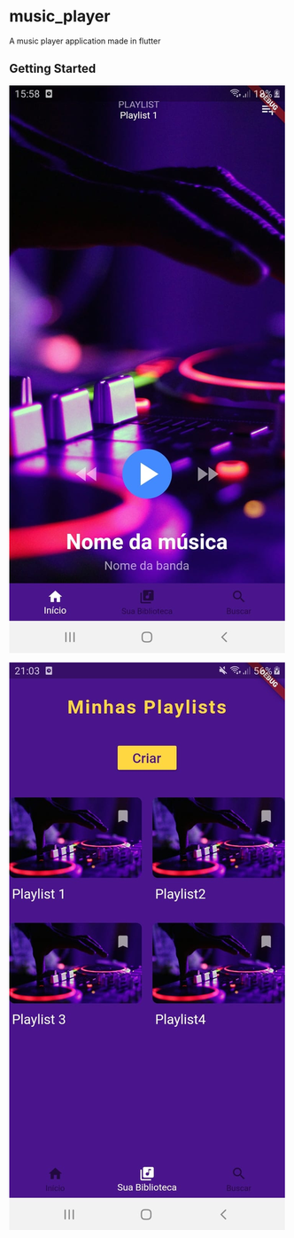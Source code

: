 # music_player

A music player application made in flutter

## Getting Started

![GitHub Logo](https://raw.githubusercontent.com/jonh14lk/Flutter/master/music_player/assets/print2.jpeg)

![GitHub Logo](https://raw.githubusercontent.com/jonh14lk/Flutter/master/music_player/assets/print.jpeg)

